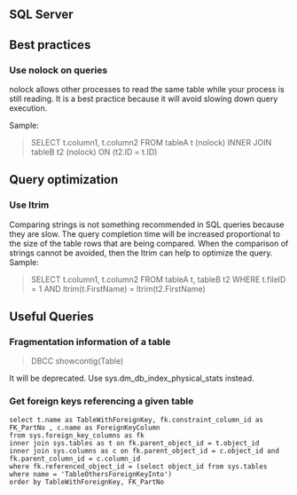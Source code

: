 SQL Server
-----------

## Best practices
### Use nolock on queries
nolock allows other processes to read the same table while your process is still reading. It is a best practice because it will avoid slowing down query execution. 

Sample:

>SELECT t.column1, t.column2
>FROM tableA t (nolock)
>INNER JOIN tableB t2 (nolock) ON (t2.ID = t.ID)

## Query optimization
### Use ltrim
Comparing strings is not something recommended in SQL queries because they are slow. The query completion time will be increased proportional to the size of the table rows that are being compared. When the comparison of strings cannot be avoided, then the ltrim can help to optimize the query.  
Sample:
>SELECT t.column1, t.column2
>FROM tableA t, tableB t2
>WHERE t.fileID = 1
>AND ltrim(t.FirstName) = ltrim(t2.FirstName)

## Useful Queries

### Fragmentation information of a table

> DBCC showcontig(Table)

It will be deprecated. Use sys.dm_db_index_physical_stats instead.

### Get foreign keys referencing a given table

	select t.name as TableWithForeignKey, fk.constraint_column_id as FK_PartNo , c.name as ForeignKeyColumn
	from sys.foreign_key_columns as fk
	inner join sys.tables as t on fk.parent_object_id = t.object_id
	inner join sys.columns as c on fk.parent_object_id = c.object_id and fk.parent_column_id = c.column_id
	where fk.referenced_object_id = (select object_id from sys.tables where name = 'TableOthersForeignKeyInto')
	order by TableWithForeignKey, FK_PartNo

